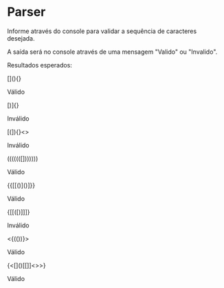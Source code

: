 # Parser

<p>Informe através do console para validar a sequência de caracteres desejada.</p>
<p>A saída será no console através de uma mensagem "Valido" ou "Invalido".</p>
<p>Resultados esperados:</p>

<p>[](){}</p>
<p>Válido</p>
<p>[)]{}</p>
<p>Inválido</p>
<p>[(]){}<></p>
<p>Inválido</p>
<p>(((((([]))))))</p>
<p>Válido</p>
<p>{{[[()]()]}}</p>
<p>Válido</p>
<p>{[[([)]]]}</p>
<p>Inválido</p>
<p><{(())}></p>
<p>Válido</p>
<p>{<[]()[[]]<>>}</p>
<p>Válido</p>
